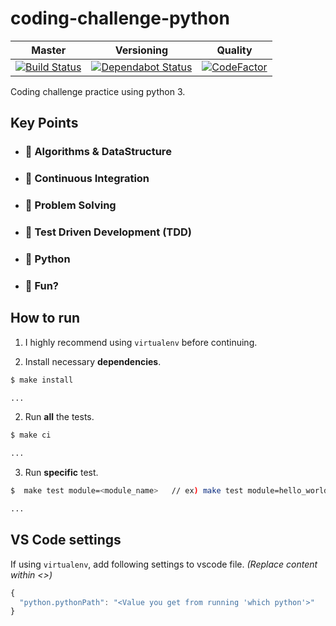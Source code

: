 # coding-challenge-python

| Master                                                                                                                                                | Versioning                                                                                                                                  | Quality                                                                                                                                                                             |
| ----------------------------------------------------------------------------------------------------------------------------------------------------- | ------------------------------------------------------------------------------------------------------------------------------------------- | ----------------------------------------------------------------------------------------------------------------------------------------------------------------------------------- |
| [![Build Status](https://travis-ci.com/shawnkoon/coding-challenge-python.svg?branch=master)](https://travis-ci.com/shawnkoon/coding-challenge-python) | [![Dependabot Status](https://api.dependabot.com/badges/status?host=github&repo=shawnkoon/coding-challenge-python)](https://dependabot.com) | [![CodeFactor](https://www.codefactor.io/repository/github/shawnkoon/coding-challenge-python/badge)](https://www.codefactor.io/repository/github/shawnkoon/coding-challenge-python) |

Coding challenge practice using python 3.

## Key Points

-   ### 🎯 Algorithms & DataStructure
-   ### 🎯 Continuous Integration
-   ### 🎯 Problem Solving
-   ### 🎯 Test Driven Development (TDD)
-   ### 🎯 Python
-   ### 🎯 Fun?

## How to run

1. I highly recommend using `virtualenv` before continuing.

1. Install necessary **dependencies**.

```bash
$ make install

...
```

2. Run **all** the tests.

```bash
$ make ci

...
```

3. Run **specific** test.

```bash
$  make test module=<module_name>   // ex) make test module=hello_world

...
```

## VS Code settings

If using `virtualenv`, add following settings to vscode file. _(Replace content within <>)_

```javascript
{
  "python.pythonPath": "<Value you get from running 'which python'>"
}
```
